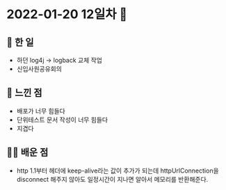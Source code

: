 # 2022-01-20 12일차 📆

## 📃 한 일

- 하던 log4j -> logback 교체 작업
- 신입사원공유회의

## 📝 느낀 점

- 배포가 너무 힘들다
- 단위테스트 문서 작성이 너무 힘들다
- 지겹다

## 👨‍💼 배운 점

- http 1.1부터 헤더에 keep-alive라는 값이 추가가 되는데 httpUrlConnection을 disconnect 해주지 않아도 일정시간이 지나면 알아서 메모리를 반환해준다.

